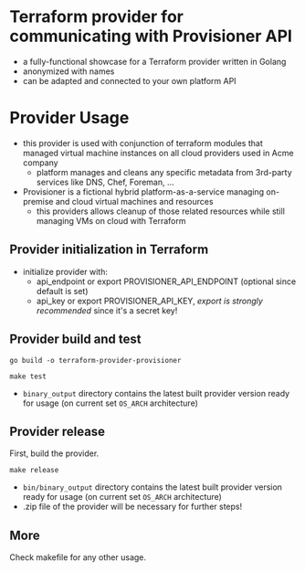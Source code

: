 # Terraform provider for communicating with Provisioner API

- a fully-functional showcase for a Terraform provider written in Golang
- anonymized with names
- can be adapted and connected to your own platform API

Provider Usage
================
 - this provider is used with conjunction of terraform modules that managed virtual machine instances on all cloud providers used in Acme company
    - platform manages and cleans any specific metadata from 3rd-party services like DNS, Chef, Foreman, ...
 - Provisioner is a fictional hybrid platform-as-a-service managing on-premise and cloud virtual machines and resources
    - this providers allows cleanup of those related resources while still managing VMs on cloud with Terraform

## Provider initialization in Terraform
* initialize provider with:
  * api_endpoint or export PROVISIONER_API_ENDPOINT (optional since default is set)
  * api_key or export PROVISIONER_API_KEY, *export is strongly recommended* since it's a secret key!

## Provider build and test


```shell
go build -o terraform-provider-provisioner
```

```shell
make test
```

- `binary_output` directory contains the latest built provider version ready for usage (on current set `OS_ARCH` architecture) 

## Provider release

First, build the provider.

```shell
make release
```

- `bin/binary_output` directory contains the latest built provider version ready for usage (on current set `OS_ARCH` architecture)
- .zip file of the provider will be necessary for further steps!

## More

Check makefile for any other usage.